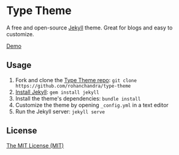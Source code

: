 # Type Theme

A free and open-source [Jekyll](https://jekyllrb.com) theme. Great for blogs and easy to customize.

[Demo](https://rohanchandra.github.io/type-theme/)

## Usage

1. Fork and clone the [Type Theme repo](https://github.com/rohanchandra/type-theme): `git clone https://github.com/rohanchandra/type-theme`
2. [Install Jekyll](https://jekyllrb.com/docs/installation/): `gem install jekyll`
3. Install the theme's dependencies: `bundle install`
4. Customize the theme by opening `_config.yml` in a text editor
5. Run the Jekyll server: `jekyll serve`


## License
[The MIT License (MIT)](https://github.com/rohanchandra/type-theme/blob/master/LICENSE)
